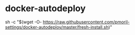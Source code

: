 # docker-autodeploy
sh -c "$(wget -O- https://raw.githubusercontent.com/pmoril-settings/docker-autodeploy/master/fresh-install.sh)"

